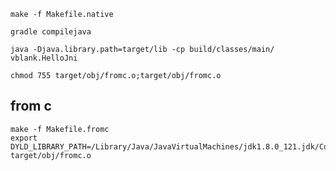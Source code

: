 
```
make -f Makefile.native
```

```
gradle compilejava
```


```
java -Djava.library.path=target/lib -cp build/classes/main/ vblank.HelloJni
```

```
chmod 755 target/obj/fromc.o;target/obj/fromc.o
```


## from c


```
make -f Makefile.fromc
export DYLD_LIBRARY_PATH=/Library/Java/JavaVirtualMachines/jdk1.8.0_121.jdk/Contents/Home/jre/lib/server
target/obj/fromc.o
```
